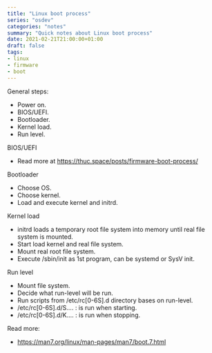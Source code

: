 ```yaml
---
title: "Linux boot process"
series: "osdev"
categories: "notes"
summary: "Quick notes about Linux boot process"
date: 2021-02-21T21:00:00+01:00
draft: false
tags:
- linux
- firmware
- boot
---
```


General steps:
 - Power on.
 - BIOS/UEFI.
 - Bootloader.
 - Kernel load.
 - Run level.

BIOS/UEFI
 - Read more at https://thuc.space/posts/firmware-boot-process/

Bootloader
 - Choose OS.
 - Choose kernel.
 - Load and execute kernel and initrd.

Kernel load
 - initrd loads a temporary root file system into memory until real file system is mounted.
 - Start load kernel and real file system.
 - Mount real root file system.
 - Execute /sbin/init as 1st program, can be systemd or SysV init.

Run level
 - Mount file system.
 - Decide what run-level will be run.
 - Run scripts from /etc/rc[0-6S].d directory bases on run-level.
  - /etc/rc[0-6S].d/S.... : is run when starting.
  - /etc/rc[0-6S].d/K.... : is run when stopping.

Read more: 
 - https://man7.org/linux/man-pages/man7/boot.7.html
